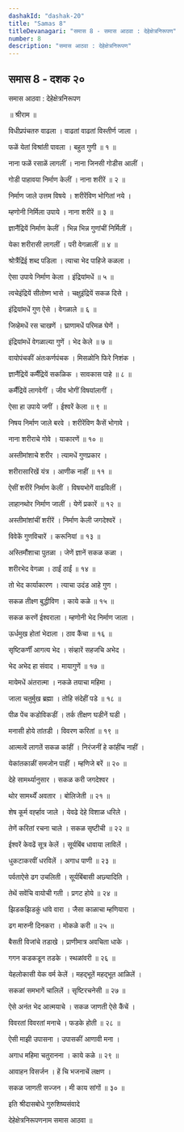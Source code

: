 ```yaml
---
dashakId: "dashak-20"
title: "Samas 8"
titleDevanagari: "समास 8 - समास आठवा : देहेक्षेत्रनिरूपण"
number: 8
description: "समास आठवा : देहेक्षेत्रनिरूपण"
---
```


## समास 8 - दशक २०

समास आठवा : देहेक्षेत्रनिरूपण

॥ श्रीराम ॥

विधीप्रपंचतरु वाढला । वाढतां वाढतां विस्तीर्ण जाला ।

फळें येतां विश्रांती पावला । बहुत गुणी ॥ १ ॥

नाना फळें रसाळें लागलीं । नाना जिनसी गोडीस आलीं ।

गोडी पाहावया निर्माण केलीं । नाना शरीरें ॥ २ ॥

निर्माण जाले उत्तम विषये । शरीरेंविण भोगितां नये ।

म्हणोनी निर्मिला उपाये । नाना शरीरें ॥ ३ ॥

ज्ञानैंद्रियें निर्माण केलीं । भिन्न भिन्न गुणांचीं निर्मिलीं ।

येका शरीरासी लागलीं । परी वेगळालीं ॥ ४ ॥

श्रोत्रैंद्रिंई शब्द पडिला । त्याचा भेद पाहिजे कळला ।

ऐसा उपाये निर्माण केला । इंद्रियांमधें ॥ ५ ॥

त्वचेइंद्रियें सीतोष्ण भासे । चक्षुइंद्रियें सकळ दिसे ।

इंद्रियांमधें गुण ऐसे । वेगळाले ॥ ६ ॥

जिव्हेमधें रस चाखणें । घ्राणामधें परिमळ घेणें ।

इंद्रियांमधें वेगळाल्या गुणें । भेद केले ॥ ७ ॥

वायोपंचकीं अंतःकर्णपंचक । मिसळोनि फिरे निशंक ।

ज्ञानैंद्रियें कर्मैंद्रियें सकळिक । सावकास पाहे ॥ ८ ॥

कर्मैंद्रियें लागवेगीं । जीव भोगीं विषयांलागीं ।

ऐसा हा उपाये जगीं । ईश्वरें केला ॥ ९ ॥

निषय निर्माण जाले बरवे । शरीरेंविण कैसें भोगावे ।

नाना शरीराचे गोवे । याकारणें ॥ १० ॥

अस्तीमांशाचे शरीर । त्यामधें गुणप्रकार ।

शरीरासारिखें यंत्र । आणीक नाहीं ॥ ११ ॥

ऐसीं शरीरें निर्माण केलीं । विषयभोगें वाढविलीं ।

लाहानथोर निर्माण जालीं । येणें प्रकारें ॥ १२ ॥

अस्तीमांशांचीं शरीरें । निर्माण केली जगदेश्वरें ।

विवेकें गुणविचारें । करूनियां ॥ १३ ॥

अस्तिमौंशाचा पुतळा । जेणें ज्ञानें सकळ कळा ।

शरीरभेद वेगळा । ठाईं ठाईं ॥ १४ ॥

तो भेद कार्याकारण । त्याचा उदंड आहे गुण ।

सकळ तीक्ष्ण बुद्धीविण । काये कळे ॥ १५ ॥

सकळ करणें ईश्वराला । म्हणोनी भेद निर्माण जाला ।

ऊर्धमुख होतां भेदाला । ठाव कैंचा ॥ १६ ॥

सृष्टिकर्णीं आगत्य भेद । संव्हारें सहजचि अभेद ।

भेद अभेद हा संवाद । मायागुणें ॥ १७ ॥

मायेमधें अंतरात्मा । नकळे तयाचा महिमा ।

जाला चतुर्मुख ब्रह्मा । तोहि संदेहीं पडे ॥ १८ ॥

पीळ पेंच कडोविकडीं । तर्क तीक्षण घडीनें घडी ।

मनासी होये तांतडी । विवरण करितां ॥ १९ ॥

आत्मत्वें लागतें सकळ कांहीं । निरंजनीं हे कांहींच नाहीं ।

येकांतकाळीं समजोन पाहीं । म्हणिजे बरें ॥ २० ॥

देहे सामर्थ्यानुसार । सकळ करी जगदेश्वर ।

थोर सामर्थ्यें अवतार । बोलिजेती ॥ २१ ॥

शेष कूर्म वर्ह्हाव जाले । येवढे देहे विशाळ धरिले ।

तेणें करितां रचना चाले । सकळ सृष्टीची ॥ २२ ॥

ईश्वरें केवढें सूत्र केलें । सूर्यबिंब धावाया लाविलें ।

धुकटाकरवीं धरविलें । अगाध पाणी ॥ २३ ॥

पर्वताऐसे ढग उचलिती । सूर्यबिंबासी अछ्यादिति ।

तेथें सवेंचि वायोची गती । प्रगट होये ॥ २४ ॥

झिडकझिडकुं धांवे वारा । जैसा काळाचा म्हणियारा ।

ढग मारुनी दिनकरा । मोकळे करी ॥ २५ ॥

बैसती विजांचे तडाखे । प्राणीमात्र अवचिता धाके ।

गगन कडकडून तडके । स्थळांवरी ॥ २६ ॥

येहलोकासी येक वर्म केलें । महद्‍भूतें महद्‍भूत आळिलें ।

सकळां समभागें चालिलें । सृष्टिरचनेसी ॥ २७ ॥

ऐसे अनंत भेद आत्मयाचे । सकळ जाणती ऐसे कैंचें ।

विवरतां विवरतां मनाचे । फडके होती ॥ २८ ॥

ऐसी माझी उपासना । उपासकीं आणावी मना ।

अगाध महिमा चतुरानना । काये कळे ॥ २९ ॥

आवाहन विसर्जन । हें चि भजनाचें लक्षण ।

सकळ जाणती सज्जन । मी काय सांगों ॥ ३० ॥

इति श्रीदासबोधे गुरुशिष्यसंवादे

देहेक्षेत्रनिरूपणनाम समास आठवा ॥